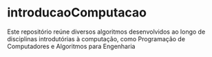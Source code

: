 # introducaoComputacao
Este repositório reúne diversos algoritmos desenvolvidos ao longo de disciplinas introdutórias à computação, como Programação de Computadores e Algoritmos para Engenharia
